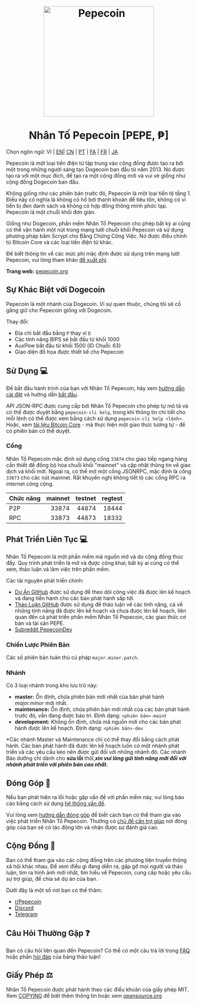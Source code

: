 <h1 align="center">
<img src="https://i.imgur.com/yap2xAX.png" alt="Pepecoin" width="300"/>
<br/><br/>
Nhân Tố Pepecoin [PEPE, ₱]
</h1>

Chọn ngôn ngữ: VI | [EN](./README.md)| [CN](./README_zh_CN.md) | [PT](./README_pt_BR.md) | [FA](./README_fa_IR.md) | [FR](./README_fr_FR.md) | [JA](./README_ja_JP.md)

Pepecoin là một loại tiền điện tử tập trung vào cộng đồng được tạo ra bởi một trong những người sáng tạo Dogecoin ban đầu từ năm 2013. Nó được tạo ra với một mục đích, để tạo ra một cộng đồng mới và vui vẻ giống như cộng đồng Dogecoin ban đầu.

Không giống như các phiên bản trước đó, Pepecoin là một loại tiền tệ tầng 1. Điều này có nghĩa là không có hồ bơi thanh khoản để tiêu tốn, không có ví tiền bị đen danh sách và không có hợp đồng thông minh phức tạp. Pepecoin là một chuỗi khối đơn giản.

Giống như Dogecoin, phần mềm Nhân Tố Pepecoin cho phép bất kỳ ai cũng có thể vận hành một nút trong mạng lưới chuỗi khối Pepecoin và sử dụng phương pháp băm Scrypt cho Bằng Chứng Công Việc. Nó được điều chỉnh từ Bitcoin Core và các loại tiền điện tử khác.

Để biết thông tin về các mức phí mặc định được sử dụng trên mạng lưới Pepecoin, vui lòng tham khảo [đề xuất phí](doc/fee-recommendation.md).

**Trang web:** [pepecoin.org](https://pepecoin.org)

## Sự Khác Biệt với Dogecoin

Pepecoin là một nhánh của Dogecoin. Vì sự quen thuộc, chúng tôi sẽ cố gắng giữ cho Pepecoin giống với Dogecoin.

Thay đổi:

* Địa chỉ bắt đầu bằng `P` thay vì `D`
* Các tính năng BIPS sẽ bắt đầu từ khối 1000
* AuxPow bắt đầu từ khối 1500 (ID Chuỗi: 63)
* Giao diện đồ họa được thiết kế cho Pepecoin

## Sử Dụng 💻

Để bắt đầu hành trình của bạn với Nhân Tố Pepecoin, hãy xem [hướng dẫn cài đặt](INSTALL.md) và hướng dẫn [bắt đầu](doc/getting-started.md).

API JSON-RPC được cung cấp bởi Nhân Tố Pepecoin cho phép tự mô tả và có thể được duyệt bằng `pepecoin-cli help`, trong khi thông tin chi tiết cho mỗi lệnh có thể được xem bằng cách sử dụng `pepecoin-cli help <lệnh>`. Hoặc, xem [tài liệu Bitcoin Core](https://developer.bitcoin.org/reference/rpc/) - mà thực hiện một giao thức tương tự - để có phiên bản có thể duyệt.

### Cổng

Nhân Tố Pepecoin mặc định sử dụng cổng `33874` cho giao tiếp ngang hàng cần thiết để đồng bộ hóa chuỗi khối "mainnet" và cập nhật thông tin về giao dịch và khối mới. Ngoài ra, có thể mở một cổng JSONRPC, mặc định là cổng `33873` cho các nút mainnet. Rất khuyến nghị không tiết lộ các cổng RPC ra internet công cộng.

| Chức năng | mainnet | testnet | regtest |
| :------- | ------: | ------: | ------: |
| P2P      |   33874 |   44874 |   18444 |
| RPC      |   33873 |   44873 |   18332 |

## Phát Triển Liên Tục 💻

Nhân Tố Pepecoin là một phần mềm mã nguồn mở và do cộng đồng thúc đẩy. Quy trình phát triển là mở và được công khai; bất kỳ ai cũng có thể xem, thảo luận và làm việc trên phần mềm.

Các tài nguyên phát triển chính:

* [Dự Án GitHub](https://github.com/pepecoinppc/pepecoin/projects) được sử dụng để theo dõi công việc đã được lên kế hoạch và đang tiến hành cho các bản phát hành sắp tới.
* [Thảo Luận GitHub](https://github.com/pepecoinppc/pepecoin/discussions) được sử dụng để thảo luận về các tính năng, cả về những tính năng đã được lên kế hoạch và chưa được lên kế hoạch, liên quan đến cả phát triển phần mềm Nhân Tố Pepecoin, các giao thức cơ bản và tài sản PEPE.
* [Subreddit PepecoinDev](https://www.reddit.com/r/pepecoindev/)

### Chiến Lược Phiên Bản
Các số phiên bản tuân thủ cú pháp ```major.minor.patch```.

### Nhánh
Có 3 loại nhánh trong kho lưu trữ này:

- **master:** Ổn định, chứa phiên bản mới nhất của bản phát hành *major.minor* mới nhất.
- **maintenance:** Ổn định, chứa phiên bản mới nhất của các bản phát hành trước đó, vẫn đang được bảo trì. Định dạng: ```<phiên bản>-maint```
- **development:** Không ổn định, chứa mã nguồn mới cho các bản phát hành được lên kế hoạch. Định dạng: ```<phiên bản>-dev```

*Các nhánh Master và Maintenance chỉ có thể thay đổi bằng cách phát hành. Các bản phát hành đã được lên kế hoạch luôn có một nhánh phát triển và các yêu cầu kéo nên được gửi đối với những nhánh đó. Các nhánh Bảo dưỡng chỉ dành cho **sửa lỗi** thôi,***xin vui lòng gửi tính năng mới đối với nhánh phát triển với phiên bản cao nhất.***

## Đóng Góp 🤝

Nếu bạn phát hiện ra lỗi hoặc gặp vấn đề với phần mềm này, vui lòng báo cáo bằng cách sử dụng [hệ thống vấn đề](https://github.com/pepecoinppc/pepecoin/issues/new?assignees=&labels=bug&template=bug_report.md&title=%5Bbug%5D+).

Vui lòng xem [hướng dẫn đóng góp](CONTRIBUTING.md) để biết cách bạn có thể tham gia vào việc phát triển Nhân Tố Pepecoin. Thường có [chủ đề cần trợ giúp](https://github.com/pepecoinppc/pepecoin/labels/help%20wanted) nơi đóng góp của bạn sẽ có tác động lớn và nhận được sự đánh giá cao.

## Cộng Đồng 🐸

Bạn có thể tham gia vào các cộng đồng trên các phương tiện truyền thông xã hội khác nhau.
Để xem điều gì đang diễn ra, gặp gỡ mọi người và thảo luận, tìm ra hình ảnh mới nhất, tìm hiểu về Pepecoin, cung cấp hoặc yêu cầu sự trợ giúp, để chia sẻ dự án của bạn.

Dưới đây là một số nơi bạn có thể thăm:

* [r/Pepecoin](https://www.reddit.com/r/pepecoin/)
* [Discord](https://pepecoin.org/discord)
* [Telegram](https://t.me/PepecoinGroup)

## Câu Hỏi Thường Gặp ❓

Bạn có câu hỏi liên quan đến Pepecoin? Có thể có một câu trả lời trong [FAQ](doc/FAQ.md) hoặc phần [hỏi đáp](https://github.com/pepecoinppc/pepecoin/discussions/categories/q-a) của bảng thảo luận!

## Giấy Phép ⚖️
Nhân Tố Pepecoin được phát hành theo các điều khoản của giấy phép MIT. Xem
[COPYING](COPYING) để biết thêm thông tin hoặc xem
[opensource.org](https://opensource.org/licenses/MIT)
